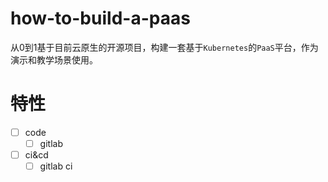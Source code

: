 # how-to-build-a-paas

从0到1基于目前云原生的开源项目，构建一套基于`Kubernetes`的`PaaS`平台，作为演示和教学场景使用。

# 特性
+ [ ] code
  + [ ] gitlab
+ [ ] ci&cd
  + [ ] gitlab ci
